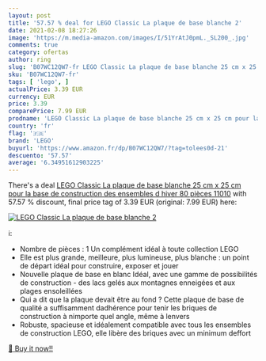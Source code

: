 ```yaml
---
layout: post
title: '57.57 % deal for LEGO Classic La plaque de base blanche 2'
date: 2021-02-08 18:27:26
image: 'https://m.media-amazon.com/images/I/51YrAtJ0pmL._SL200_.jpg'
comments: true
category: ofertas
author: ring
slug: 'B07WC12QW7-fr LEGO Classic La plaque de base blanche 25 cm x 25 cm pour...'
sku: 'B07WC12QW7-fr'
tags: [ 'lego', ]
actualPrice: 3.39 EUR
currency: EUR
price: 3.39
comparePrice: 7.99 EUR
prodname: 'LEGO Classic La plaque de base blanche 25 cm x 25 cm pour la base de construction des ensembles d hiver  80 pièces  11010'
country: 'fr'
flag: '🇫🇷'
brand: 'LEGO'
buyurl: 'https://www.amazon.fr/dp/B07WC12QW7/?tag=tolees0d-21'
descuento: '57.57'
average: '6.34951612903225'
---
```


There's a deal [LEGO Classic La plaque de base blanche 25 cm x 25 cm pour la base de construction des ensembles d hiver  80 pièces  11010](https://www.amazon.fr/dp/B07WC12QW7/?tag=tolees0d-21)  with  57.57 % discount, final price tag of  3.39 EUR (original: 7.99 EUR) here:

[![LEGO Classic La plaque de base blanche 2](https://m.media-amazon.com/images/I/51YrAtJ0pmL._SL200_.jpg)](https://www.amazon.fr/dp/B07WC12QW7/?tag=tolees0d-21)

ℹ️:

- Nombre de pièces : 1 Un complément idéal à toute collection LEGO
- Elle est plus grande, meilleure, plus lumineuse, plus blanche : un point de départ idéal pour construire, exposer et jouer
- Nouvelle plaque de base en blanc Idéal, avec une gamme de possibilités de construction - des lacs gelés aux montagnes enneigées et aux plages ensoleillées
- Qui a dit que la plaque devait être au fond ? Cette plaque de base de qualité a suffisamment dadhérence pour tenir les briques de construction à nimporte quel angle, même à lenvers
- Robuste, spacieuse et idéalement compatible avec tous les ensembles de construction LEGO, elle libère des briques avec un minimum deffort

[🛒 Buy it now!!](https://www.amazon.fr/dp/B07WC12QW7/?tag=tolees0d-21)
